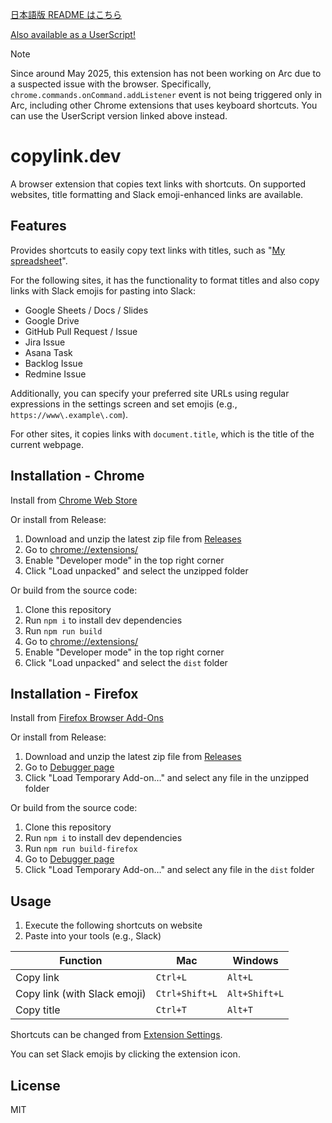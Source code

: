 [日本語版 README はこちら](./README-ja.md)

[Also available as a UserScript!](https://gist.github.com/wintorse/10e2ec0206a0f29522cb06c6dafd2611)

> [!NOTE]
Since around May 2025, this extension has not been working on Arc due to a suspected issue with the browser. Specifically, `chrome.commands.onCommand.addListener` event is not being triggered only in Arc, including other Chrome extensions that uses keyboard shortcuts. You can use the UserScript version linked above instead.

# copylink.dev
A browser extension that copies text links with shortcuts. On supported websites, title formatting and Slack emoji-enhanced links are available.

## Features
Provides shortcuts to easily copy text links with titles, such as "[My spreadsheet](https://example.com)".

For the following sites, it has the functionality to format titles and also copy links with Slack emojis for pasting into Slack:
- Google Sheets / Docs / Slides
- Google Drive
- GitHub Pull Request / Issue
- Jira Issue
- Asana Task
- Backlog Issue
- Redmine Issue

Additionally, you can specify your preferred site URLs using regular expressions in the settings screen and set emojis (e.g., `https://www\.example\.com`).

For other sites, it copies links with `document.title`, which is the title of the current webpage.

## Installation - Chrome
Install from [Chrome Web Store](https://chromewebstore.google.com/detail/ohkebnhdjdgmfnhcmdpkdfddongdjadp)

Or install from Release:
1. Download and unzip the latest zip file from [Releases](https://github.com/wintorse/copylink-dev/releases/latest)
2. Go to [chrome://extensions/](chrome://extensions/)
3. Enable "Developer mode" in the top right corner
4. Click "Load unpacked" and select the unzipped folder

Or build from the source code:
1. Clone this repository
2. Run `npm i` to install dev dependencies
3. Run `npm run build`
4. Go to [chrome://extensions/](chrome://extensions/)
5. Enable "Developer mode" in the top right corner
6. Click "Load unpacked" and select the `dist` folder

## Installation - Firefox
Install from [Firefox Browser Add-Ons](https://addons.mozilla.org/firefox/addon/copylink-dev/)

Or install from Release:
1. Download and unzip the latest zip file from [Releases](https://github.com/wintorse/copylink-dev/releases/latest)
2. Go to [Debugger page](about:debugging#/runtime/this-firefox)
3. Click "Load Temporary Add-on…" and select any file in the unzipped folder

Or build from the source code:
1. Clone this repository
2. Run `npm i` to install dev dependencies
3. Run `npm run build-firefox`
4. Go to [Debugger page](about:debugging#/runtime/this-firefox)
5. Click "Load Temporary Add-on…" and select any file in the `dist` folder

## Usage
1. Execute the following shortcuts on website
2. Paste into your tools (e.g., Slack)

| Function                        | Mac             | Windows        |
|---------------------------------|-----------------|----------------|
| Copy link                       | `Ctrl+L`        | `Alt+L`        |
| Copy link (with Slack emoji)    | `Ctrl+Shift+L`  | `Alt+Shift+L`  |
| Copy title                      | `Ctrl+T`        | `Alt+T`        |

Shortcuts can be changed from [Extension Settings](chrome://extensions/shortcuts).

You can set Slack emojis by clicking the extension icon.

## License
MIT